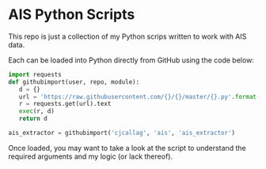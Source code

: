 # AIS Python Scripts

This repo is just a collection of my Python scrips written to work with AIS data.

Each can be loaded into Python directly from GitHub using the code below:

```python
import requests
def githubimport(user, repo, module):
   d = {}
   url = 'https://raw.githubusercontent.com/{}/{}/master/{}.py'.format(user, repo, module)
   r = requests.get(url).text
   exec(r, d)
   return d

ais_extractor = githubimport('cjcallag', 'ais', 'ais_extractor')
```

Once loaded, you may want to take a look at the script to understand the required arguments and my logic (or lack thereof).
